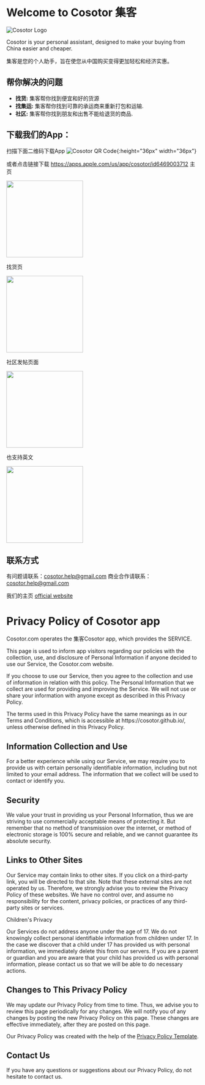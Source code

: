 
# Welcome to Cosotor 集客

![Cosotor Logo](https://cosotor.github.io/logo.png)

Cosotor is your personal assistant, designed to make your buying from China easier and cheaper. 

集客是您的个人助手，旨在使您从中国购买变得更加轻松和经济实惠。

## 帮你解决的问题

- **找货:** 集客帮你找到便宜和好的货源
- **找集运:** 集客帮你找到可靠的承运商来重新打包和运输.
- **社区:** 集客帮你找到朋友和出售不能给退货的商品.


## 下载我们的App：

扫描下面二维码下载App
![Cosotor QR Code](https://cosotor.github.io/cosotor-qr-code.png){:height="36px" width="36px"}

或者点击链接下载 https://apps.apple.com/us/app/cosotor/id6469003712
主页

<img src="https://cosotor.github.io/0-main-zh.png" width="200">

找货页

<img src="https://cosotor.github.io/1-buy-zh.png" width="200">

社区发帖页面

<img src="https://cosotor.github.io/2-com.png" width="200">

也支持英文

<img src="https://cosotor.github.io/0-main-en.png" width="200">

## 联系方式
有问题请联系：[cosotor.help@gmail.com](mailto:cosotor.help@gmail.com)
商业合作请联系：[cosotor.help@gmail.com](mailto:cosotor.help@gmail.com)

我们的主页 [official website](https://cosotor.github.io)



<h1>Privacy Policy of Cosotor app</h1>

<p>Cosotor.com operates the 集客Cosotor app, which provides the SERVICE.</p>

<p>This page is used to inform app visitors regarding our policies with the collection, use, and disclosure of Personal Information if anyone decided to use our Service, the Cosotor.com website.</p>

<p>If you choose to use our Service, then you agree to the collection and use of information in relation with this policy. The Personal Information that we collect are used for providing and improving the Service. We will not use or share your information with anyone except as described in this Privacy Policy.</p>

<p>The terms used in this Privacy Policy have the same meanings as in our Terms and Conditions, which is accessible at https://cosotor.github.io/, unless otherwise defined in this Privacy Policy.</p>

<h2>Information Collection and Use</h2>

<p>For a better experience while using our Service, we may require you to provide us with certain personally identifiable information, including but not limited to your email address. The information that we collect will be used to contact or identify you.</p>


<h2>Security</h2>

<p>We value your trust in providing us your Personal Information, thus we are striving to use commercially acceptable means of protecting it. But remember that no method of transmission over the internet, or method of electronic storage is 100% secure and reliable, and we cannot guarantee its absolute security.</p>

<h2>Links to Other Sites</h2>

<p>Our Service may contain links to other sites. If you click on a third-party link, you will be directed to that site. Note that these external sites are not operated by us. Therefore, we strongly advise you to review the Privacy Policy of these websites. We have no control over, and assume no responsibility for the content, privacy policies, or practices of any third-party sites or services.</p>

<p>Children's Privacy</p>

<p>Our Services do not address anyone under the age of 17. We do not knowingly collect personal identifiable information from children under 17. In the case we discover that a child under 17 has provided us with personal information, we immediately delete this from our servers. If you are a parent or guardian and you are aware that your child has provided us with personal information, please contact us so that we will be able to do necessary actions.</p>

<h2>Changes to This Privacy Policy</h2>

<p>We may update our Privacy Policy from time to time. Thus, we advise you to review this page periodically for any changes. We will notify you of any changes by posting the new Privacy Policy on this page. These changes are effective immediately, after they are posted on this page.</p>

<p>Our Privacy Policy was created with the help of the <a href="https://www.privacypolicytemplate.net">Privacy Policy Template</a>.</p>

<h2>Contact Us</h2>

<p>If you have any questions or suggestions about our Privacy Policy, do not hesitate to contact us.</p>
